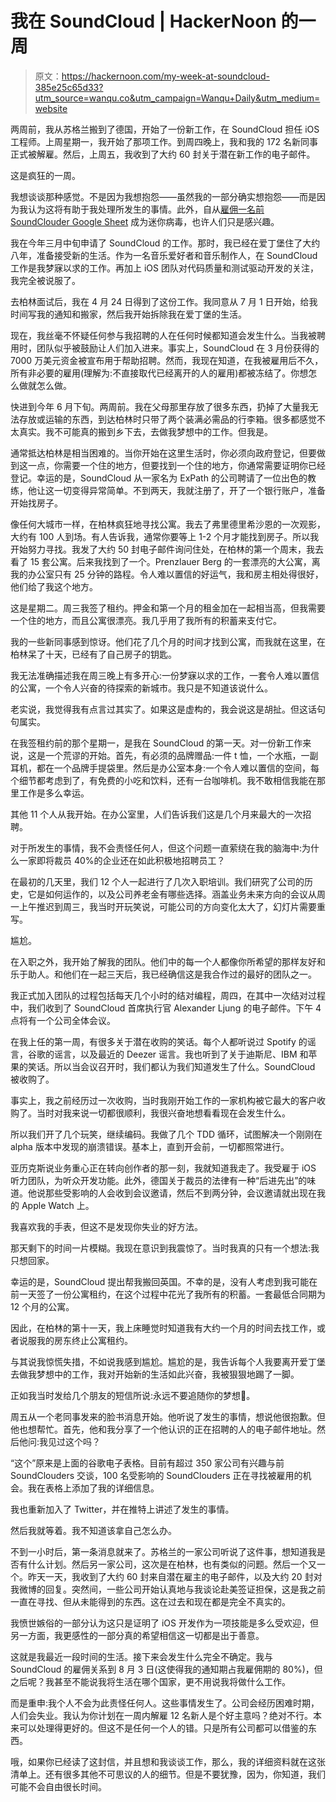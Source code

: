 # 我在 SoundCloud | HackerNoon 的一周

> 原文：<https://hackernoon.com/my-week-at-soundcloud-385e25c65d33?utm_source=wanqu.co&utm_campaign=Wanqu+Daily&utm_medium=website>

两周前，我从苏格兰搬到了德国，开始了一份新工作，在 SoundCloud 担任 iOS 工程师。上周星期一，我开始了那项工作。到周四晚上，我和我的 172 名新同事正式被解雇。然后，上周五，我收到了大约 60 封关于潜在新工作的电子邮件。

这是疯狂的一周。

我想谈谈那种感觉。不是因为我想抱怨——虽然我的一部分确实想抱怨——而是因为我认为这将有助于我处理所发生的事情。此外，自从[雇佣一名前 SoundClouder Google Sheet](https://docs.google.com/spreadsheets/u/1/d/1ZP8FNlL0a-SvSpZFflxOj2LioK66lmB3S095A5FmOjg/?ref=hackernoon.com) 成为迷你病毒，也许人们只是感兴趣。

我在今年三月中旬申请了 SoundCloud 的工作。那时，我已经在爱丁堡住了大约八年，准备接受新的生活。作为一名音乐爱好者和音乐制作人，在 SoundCloud 工作是我梦寐以求的工作。再加上 iOS 团队对代码质量和测试驱动开发的关注，我完全被说服了。

去柏林面试后，我在 4 月 24 日得到了这份工作。我同意从 7 月 1 日开始，给我时间写我的通知和搬家，然后我开始拆除我在爱丁堡的生活。

现在，我丝毫不怀疑任何参与我招聘的人在任何时候都知道会发生什么。当我被聘用时，团队似乎被鼓励让人们加入进来。事实上，SoundCloud 在 3 月份获得的 7000 万美元资金被宣布用于帮助招聘。然而，我现在知道，在我被雇用后不久，所有非必要的雇用(理解为:不直接取代已经离开的人的雇用)都被冻结了。你想怎么做就怎么做。

快进到今年 6 月下旬。两周前。我在父母那里存放了很多东西，扔掉了大量我无法存放或运输的东西，到达柏林时只带了两个装满必需品的行李箱。很多都感觉不太真实。我不可能真的搬到乡下去，去做我梦想中的工作。但我是。

通常抵达柏林是相当困难的。当你开始在这里生活时，你必须向政府登记，但要做到这一点，你需要一个住的地方，但要找到一个住的地方，你通常需要证明你已经登记。幸运的是，SoundCloud 从一家名为 ExPath 的公司聘请了一位出色的教练，他让这一切变得异常简单。不到两天，我就注册了，开了一个银行账户，准备开始找房子。

像任何大城市一样，在柏林疯狂地寻找公寓。我去了弗里德里希沙恩的一次观影，大约有 100 人到场。有人告诉我，通常你要等上 1-2 个月才能找到房子。所以我开始努力寻找。我发了大约 50 封电子邮件询问住处，在柏林的第一个周末，我去看了 15 套公寓。后来我找到了一个。Prenzlauer Berg 的一套漂亮的大公寓，离我的办公室只有 25 分钟的路程。令人难以置信的好运气，我和房主相处得很好，他们给了我这个地方。

这是星期二。周三我签了租约。押金和第一个月的租金加在一起相当高，但我需要一个住的地方，而且公寓很漂亮。我几乎用了我所有的积蓄来支付它。

我的一些新同事感到惊讶。他们花了几个月的时间才找到公寓，而我就在这里，在柏林呆了十天，已经有了自己房子的钥匙。

我无法准确描述我在周三晚上有多开心:一份梦寐以求的工作，一套令人难以置信的公寓，一个令人兴奋的待探索的新城市。我只是不知道该说什么。

老实说，我觉得我有点言过其实了。如果这是虚构的，我会说这是胡扯。但这话句句属实。

在我签租约前的那个星期一，是我在 SoundCloud 的第一天。对一份新工作来说，这是一个荒谬的开始。首先，有必须的品牌赠品:一件 t 恤，一个水瓶，一副耳机，都在一个品牌手提袋里。然后是办公室本身:一个令人难以置信的空间，每个细节都考虑到了，有免费的小吃和饮料，还有一台咖啡机。我不敢相信我能在那里工作是多么幸运。

其他 11 个人从我开始。在办公室里，人们告诉我们这是几个月来最大的一次招聘。

对于所发生的事情，我不会责怪任何人，但这个问题一直萦绕在我的脑海中:为什么一家即将裁员 40%的企业还在如此积极地招聘员工？

在最初的几天里，我们 12 个人一起进行了几次入职培训。我们研究了公司的历史，它是如何运作的，以及公司养老金有哪些选择。涵盖业务未来方向的会议从周一上午推迟到周三，我当时开玩笑说，可能公司的方向变化太大了，幻灯片需要重写。

尴尬。

在入职之外，我开始了解我的团队。他们中的每一个人都像你所希望的那样友好和乐于助人。和他们在一起三天后，我已经确信这是我合作过的最好的团队之一。

我正式加入团队的过程包括每天几个小时的结对编程，周四，在其中一次结对过程中，我们收到了 SoundCloud 首席执行官 Alexander Ljung 的电子邮件。下午 4 点将有一个公司全体会议。

在我上任的第一周，有很多关于潜在收购的笑话。每个人都听说过 Spotify 的谣言，谷歌的谣言，以及最近的 Deezer 谣言。我也听到了关于迪斯尼、IBM 和苹果的笑话。所以当会议召开时，我们都认为我们知道发生了什么。SoundCloud 被收购了。

事实上，我之前经历过一次收购，当时我刚开始工作的一家机构被它最大的客户收购了。当时对我来说一切都很顺利，我很兴奋地想看看现在会发生什么。

所以我们开了几个玩笑，继续编码。我做了几个 TDD 循环，试图解决一个刚刚在 alpha 版本中发现的崩溃错误。基本上，直到开会前，一切都照常进行。

亚历克斯说业务重心正在转向创作者的那一刻，我就知道我走了。我受雇于 iOS 听力团队，为听众开发功能。此外，德国关于裁员的法律有一种“后进先出”的味道。他说那些受影响的人会收到会议邀请，然后不到两分钟，会议邀请就出现在我的 Apple Watch 上。

我喜欢我的手表，但这不是发现你失业的好方法。

那天剩下的时间一片模糊。我现在意识到我震惊了。当时我真的只有一个想法:我只想回家。

幸运的是，SoundCloud 提出帮我搬回英国。不幸的是，没有人考虑到我可能在前一天签了一份公寓租约，在这个过程中花光了我所有的积蓄。一套最低合同期为 12 个月的公寓。

因此，在柏林的第十一天，我上床睡觉时知道我有大约一个月的时间去找工作，或者说服我的房东终止公寓租约。

与其说我惊慌失措，不如说我感到尴尬。尴尬的是，我告诉每个人我要离开爱丁堡去做我梦想中的工作，我对开始新的生活如此兴奋，我被狠狠地踢了一脚。

正如我当时发给几个朋友的短信所说:永远不要追随你的梦想🌈。

周五从一个老同事发来的脸书消息开始。他听说了发生的事情，想说他很抱歉。但他也想帮忙。首先，他和我分享了一个他认识的正在招聘的人的电子邮件地址。然后他问:我见过这个吗？

“这个”原来是上面的谷歌电子表格。目前有超过 350 家公司有兴趣与前 SoundClouders 交谈，100 名受影响的 SoundClouders 正在寻找被雇用的机会。我在表格上添加了我的详细信息。

我也重新加入了 Twitter，并在推特上讲述了发生的事情。

然后我就等着。我不知道该拿自己怎么办。

不到一小时后，第一条消息就来了。苏格兰的一家公司听说了这件事，想知道我是否有什么计划。然后另一家公司，这次是在柏林，也有类似的问题。然后一个又一个。昨天一天，我收到了大约 60 封来自潜在雇主的电子邮件，以及大约 20 封对我微博的回复。突然间，一些公司开始认真地与我谈论赴美签证担保，这是我之前一直在寻找、但从未能得到的东西。这在过去和现在都是完全不真实的。

我愤世嫉俗的一部分认为这只是证明了 iOS 开发作为一项技能是多么受欢迎，但另一方面，我更感性的一部分真的希望相信这一切都是出于善意。

这就是我最近一段时间的生活。接下来会发生什么完全不确定。我与 SoundCloud 的雇佣关系到 8 月 3 日(这使得我的通知期占我雇佣期的 80%)，但之后呢？我甚至不能说我将生活在哪个国家，更不用说我将做什么工作。

而是重申:我个人不会为此责怪任何人。这些事情发生了。公司会经历困难时期，人们会失业。我认为你计划在一周内解雇 12 名新人是个好主意吗？绝对不行。本来可以处理得更好的。但这不是任何一个人的错。只是所有公司都可以借鉴的东西。

哦，如果你已经读了这封信，并且想和我谈谈工作，那么，我的详细资料就在这张清单上。还有很多其他不可思议的人的细节。但是不要犹豫，因为，你知道，我们可能不会自由很长时间。